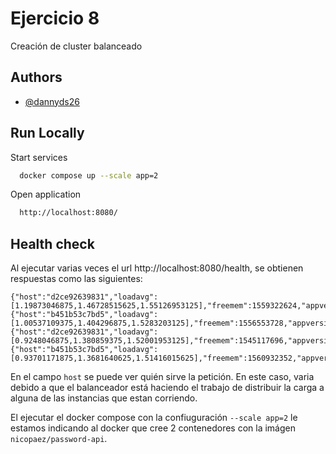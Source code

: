 
# Ejercicio 8

Creación de cluster balanceado

## Authors

- [@dannyds26](https://www.github.com/dannyds26)

## Run Locally

Start services

```bash
  docker compose up --scale app=2
```

Open application

```bash
  http://localhost:8080/
```

## Health check

Al ejecutar varias veces el url http://localhost:8080/health, se obtienen respuestas como las siguientes:

```
{"host":"d2ce92639831","loadavg":[1.19873046875,1.46728515625,1.55126953125],"freemem":1559322624,"appversion":"1.0.0"}
{"host":"b451b53c7bd5","loadavg":[1.00537109375,1.404296875,1.5283203125],"freemem":1556553728,"appversion":"1.0.0"}
{"host":"d2ce92639831","loadavg":[0.9248046875,1.380859375,1.52001953125],"freemem":1545117696,"appversion":"1.0.0"}
{"host":"b451b53c7bd5","loadavg":[0.93701171875,1.3681640625,1.51416015625],"freemem":1560932352,"appversion":"1.0.0"}
```

En el campo `host` se puede ver quién sirve la petición. En este caso, varia debido a que el balanceador está haciendo el trabajo de distribuir la carga a alguna de las instancias que estan corriendo.

El ejecutar el docker compose con la confiuguración `--scale app=2` le estamos indicando al docker que cree 2 contenedores con la imágen `nicopaez/password-api`.